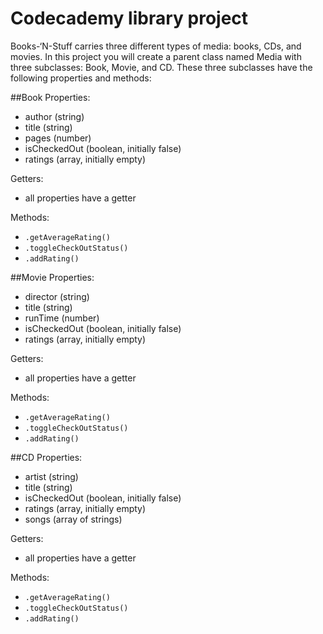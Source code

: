 # Codecademy library project

Books-‘N-Stuff carries three different types of media: books, CDs, and movies. In this project you will create a parent class named Media with three subclasses: Book, Movie, and CD. These three subclasses have the following properties and methods:

 ##Book
Properties:

- author (string)
- title (string)
- pages (number)
- isCheckedOut (boolean, initially false)
- ratings (array, initially empty)

Getters:

- all properties have a getter

Methods:

- `.getAverageRating()`
- `.toggleCheckOutStatus()`
- `.addRating()`

 ##Movie
Properties:

- director (string)
- title (string)
- runTime (number)
- isCheckedOut (boolean, initially false)
- ratings (array, initially empty)

Getters:

- all properties have a getter

Methods:

- `.getAverageRating()`
- `.toggleCheckOutStatus()`
- `.addRating()`

 ##CD
Properties:

- artist (string)
- title (string)
- isCheckedOut (boolean, initially false)
- ratings (array, initially empty)
- songs (array of strings)

Getters:

- all properties have a getter

Methods:

- `.getAverageRating()`
- `.toggleCheckOutStatus()`
- `.addRating()`
